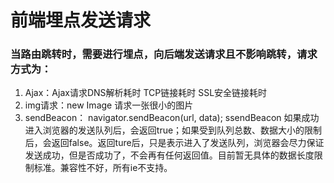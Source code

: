 # 前端埋点发送请求
### 当路由跳转时，需要进行埋点，向后端发送请求且不影响跳转，请求方式为：
1. Ajax：Ajax请求DNS解析耗时 TCP链接耗时 SSL安全链接耗时
2. img请求：new Image 请求一张很小的图片
3. sendBeacon： navigator.sendBeacon(url, data); ssendBeacon 如果成功进入浏览器的发送队列后，会返回true；如果受到队列总数、数据大小的限制后，会返回false。返回ture后，只是表示进入了发送队列，浏览器会尽力保证发送成功，但是否成功了，不会再有任何返回值。目前暂无具体的数据长度限制标准。兼容性不好，所有ie不支持。

